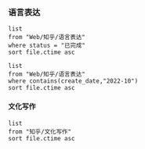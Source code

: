 ### 语言表达

```dataview
list 
from "Web/知乎/语言表达"
where status = "已完成"
sort file.ctime asc
```

```dataview
list 
from "Web/知乎/语言表达"
where contains(create_date,"2022-10")
sort file.ctime asc
```

#### 文化写作

```dataview
list
from "知乎/文化写作"
sort file.ctime asc
```

